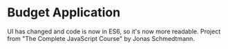 # Budget Application

UI has changed and code is now in ES6, so it's now more readable.
Project from "The Complete JavaScript Course" by Jonas Schmedtmann.
